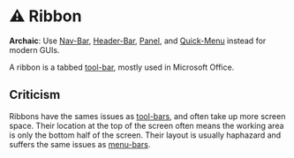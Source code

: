 # ⚠ Ribbon
**Archaic**: Use [Nav-Bar](navbar.md), [Header-Bar](headerbar.md),
[Panel](panel.md), and [Quick-Menu](quickmenu.md) instead for modern GUIs.

A ribbon is a tabbed [tool-bar](toolbar.md), mostly used in Microsoft Office.

## Criticism
Ribbons have the sames issues as [tool-bars](tool-bar.md#criticism), and often
take up more screen space.  Their location at the top of the screen often means
the working area is only the bottom half of the screen.  Their layout is usually
haphazard and suffers the same issues as [menu-bars](menu-bar.md).
